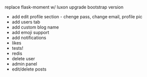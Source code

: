 replace flask-moment w/ luxon
upgrade bootstrap version

- add edit profile section - chenge pass, change email, profile pic
- add users tab
- add custom blog name
- add emoji support
- add notifications
- likes
- tests!
- redis
- delete user
- admin panel
- edit/delete posts